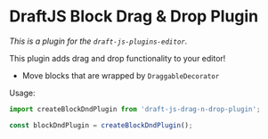 # DraftJS Block Drag & Drop Plugin

*This is a plugin for the `draft-js-plugins-editor`.*

This plugin adds drag and drop functionality to your editor!

- Move blocks that are wrapped by `DraggableDecorator`

Usage:

```js
import createBlockDndPlugin from 'draft-js-drag-n-drop-plugin';

const blockDndPlugin = createBlockDndPlugin();
```
